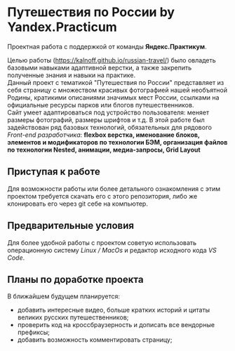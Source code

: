 # Путешествия по России by Yandex.Practicum

Проектная работа с поддержкой от команды **Яндекс.Практикум**.  
  
Целью работы (https://kalnoff.github.io/russian-travel/) было овладеть базовыми навыками адаптивной верстки, а также закрепить полученные знания и навыки на практике.  
Данный проект с тематикой "Путешествия по России" представляет из себя страницу с множеством красивых фотографией нашей необъятной Родины, кратикими описаниями значимых мест России, ссылками на официальные ресурсы парков или блогов путешественников.  
Сайт умеет адаптироваться под устройство пользователя: меняет размеры фотографий, размеры шрифтов и т.д.
В этой работе был задействован ряд базовых технологий, обязательных для рядового *Front-end разработчика*: **flexbox верстка, именование блоков, элементов и модификаторов по технологии БЭМ, организация файлов по технологии Nested, анимации, медиа-запросы, Grid Layout**  
## Приступая к работе  
Для возможности работы или более детального ознакомления с этим проектом требуется скачать его с этого репозитория, либо же клонировать его через git себе на компьютер.  
## Предварительные условия  
Для более удобной работы с проектом советую использовать операционную систему *Linux / MacOs* и редактор исходного кода *VS Code*.  
## Планы по доработке проекта  
В ближайшем будущем планируется:  
* добавить интересные видео, больше кратких историй и цитаты великих русских путешественников;  
* проверить код на кроссбраузерность и дописать все вендорные префиксы;
* добавить возможность комментировать страницу;  